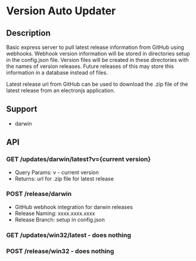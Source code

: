 # Version Auto Updater

## Description

Basic express server to pull latest release information from GitHub using
webhooks. Webhook version information will be stored in directories setup
in the config.json file. Version files will be created in these directories
with the names of version releases. Future releases of this may store this
information in a database instead of files.

Latest release url from GitHub can be used to download the .zip file of
the latest release from an electronjs application.

## Support

- darwin

## API

### GET /updates/darwin/latest?v={current version}

- Query Params: v - current version
- Returns: url for .zip file for latest release

### POST /release/darwin

- GitHub webhook integration for darwin releases
- Release Naming: xxxx.xxxx.xxxx
- Release Branch: setup in config.json

### GET /updates/win32/latest - does nothing

### POST /release/win32 - does nothing
